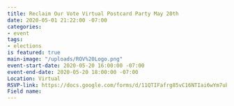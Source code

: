 ```yaml
---
title: Reclaim Our Vote Virtual Postcard Party May 20th
date: 2020-05-01 21:22:00 -07:00
categories:
- event
tags:
- elections
is featured: true
main-image: "/uploads/ROV%20Logo.png"
event-start-date: 2020-05-20 16:00:00 -07:00
event-end-date: 2020-05-20 18:00:00 -07:00
Location: Virtual
RSVP-link: https://docs.google.com/forms/d/11QTIFafrg85vC16NTIai6wYm7ubILD_DHmq0vbpFFA4/edit
Field name: 
---
```


